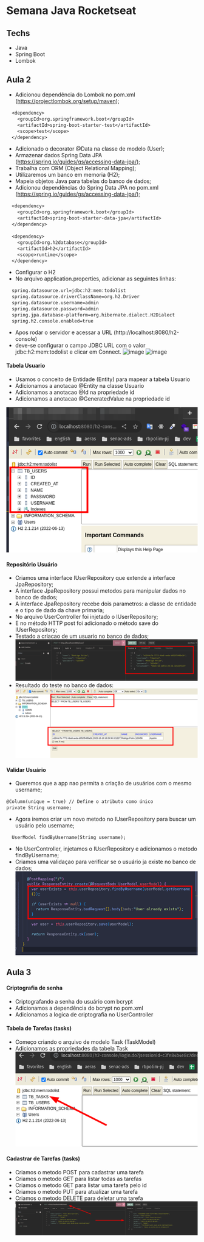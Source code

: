 # Semana Java Rocketseat

## Techs

- Java
- Spring Boot
- Lombok

## Aula 2

  - Adicionou dependência do Lombok no pom.xml (https://projectlombok.org/setup/maven);
 
  ```
    <dependency>
      <groupId>org.springframework.boot</groupId>
      <artifactId>spring-boot-starter-test</artifactId>
      <scope>test</scope>
    </dependency>
  ```

  - Adicionado o decorator @Data na classe de modelo (User);
  - Armazenar dados Spring Data JPA (https://spring.io/guides/gs/accessing-data-jpa/);
  - Trabalha com ORM (Object Relational Mapping);
  - Utilizaremos um banco em memoria (H2);
  - Mapeia objetos Java para tabelas do banco de dados;
  - Adicionou dependências do Spring Data JPA no pom.xml (https://spring.io/guides/gs/accessing-data-jpa/);
    

  ```
    <dependency>
      <groupId>org.springframework.boot</groupId>
      <artifactId>spring-boot-starter-data-jpa</artifactId>
    </dependency>

    <dependency>
      <groupId>org.h2database</groupId>
      <artifactId>h2</artifactId>
      <scope>runtime</scope>
    </dependency>
  ```

  - Configurar o H2 
  - No arquivo application.properties, adicionar as seguintes linhas:
    
  ```
    spring.datasource.url=jdbc:h2:mem:todolist
    spring.datasource.driverClassName=org.h2.Driver
    spring.datasource.username=admin
    spring.datasource.password=admin
    spring.jpa.database-platform=org.hibernate.dialect.H2Dialect
    spring.h2.console.enabled=true
  ```

  - Apos rodar o servidor e acessar a URL (http://localhost:8080/h2-console)
  - deve-se configurar o campo JDBC URL com o valor jdbc:h2:mem:todolist e clicar em Connect. 
  ![image](https://github.com/rbpolim/supply-marine/assets/66570560/030237cb-fb73-4741-9d38-92a1161667f6)
  ![image](https://github.com/rbpolim/supply-marine/assets/66570560/3f4b3841-5b7f-4c86-a730-7f1e19179dc4)

#### Tabela Usuario

  - Usamos o conceito de Entidade (Entity) para mapear a tabela Usuario
  - Adicionamos a anotacao @Entity na classe Usuario
  - Adicionamos a anotacao @Id na propriedade id
  - Adicionamos a anotacao @GeneratedValue na propriedade id

  ![Alt text](image-2.png)

#### Repositório Usuário

  - Criamos uma interface IUserRepository que extende a interface JpaRepository;
  - A interface JpaRepository possui metodos para manipular dados no banco de dados;
  - A interface JpaRepository recebe dois parametros: a classe de entidade e o tipo de dado da chave primaria;
  - No arquivo UserController foi injetado o IUserRepository;
  - E no método HTTP post foi adicionado o método save do IUserRepository;
  - Testado a criacao de um usuario no banco de dados;
  ![user-created-by-insomnia](image-3.png)
  - Resultado do teste no banco de dados:
  ![user-created-h2database](image-4.png)

#### Validar Usuário

  - Queremos que a app nao permita a criação de usuários com o mesmo username;
  
  ```
  @Column(unique = true) // Define o atributo como único
  private String username;
  ```

  - Agora iremos criar um novo metodo no IUserRepository para buscar um usuário pelo username;
  
  ```
    UserModel findByUsername(String username);
  ```

  - No UserController, injetamos o IUserRepository e adicionamos o metodo findByUsername;
  - Criamos uma validaçao para verificar se o usuário ja existe no banco de dados;
  ![validate-user-controller](image-5.png)


## Aula 3

 #### Criptografia de senha
  
  - Criptografando a senha do usuário com bcrypt
  - Adicionamos a dependência do bcrypt no pom.xml
  - Adicionamos a logica de criptografia no UserController

#### Tabela de Tarefas (tasks)

  - Começo criando o arquivo de modelo Task (TaskModel)
  - Adicionamos as propriedades da tabela Task
  ![tabala-tasks-criada](image-6.png)

#### Cadastrar de Tarefas (tasks)

  - Criamos o metodo POST para cadastrar uma tarefa
  - Criamos o metodo GET para listar todas as tarefas
  - Criamos o metodo GET para listar uma tarefa pelo id
  - Criamos o metodo PUT para atualizar uma tarefa
  - Criamos o metodo DELETE para deletar uma tarefa
  ![image-7](image-7.png)